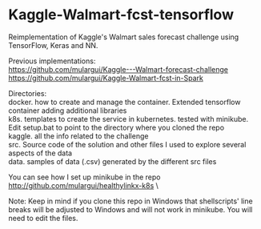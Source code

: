 Kaggle-Walmart-fcst-tensorflow
==============================
Reimplementation of Kaggle's Walmart sales forecast challenge using TensorFlow, Keras and NN.

Previous implementations:\
https://github.com/mulargui/Kaggle---Walmart-forecast-challenge \
https://github.com/mulargui/Kaggle-Walmart-fcst-in-Spark

Directories:\
docker. how to create and manage the container. Extended tensorflow container adding additional libraries\
k8s. templates to create the service in kubernetes. tested with minikube. Edit setup.bat to point to the directory where you cloned the repo\
kaggle. all the info related to the challenge\
src. Source code of the solution and other files I used to explore several aspects of the data\
data. samples of data (.csv) generated by the different src files

You can see how I set up minikube in the repo http://github.com/mulargui/healthylinkx-k8s \

Note: Keep in mind if you clone this repo in Windows that shellscripts' line breaks will be adjusted to Windows and will not work in minikube. You will need to edit the files.
